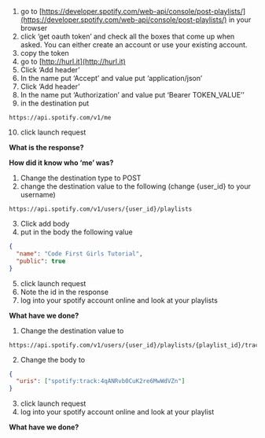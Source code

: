 1. go to [https://developer.spotify.com/web-api/console/post-playlists/](https://developer.spotify.com/web-api/console/post-playlists/) in your browser 
2. click ‘get oauth token’ and check all the boxes that come up when asked. You can either create an account or use your existing account.  
3. copy the token 
4. go to [http://hurl.it](http://hurl.it) 
5. Click ‘Add header’ 
6. In the name put ‘Accept’ and value put ‘application/json’ 
7. Click ‘Add header’ 
8. In the name put ‘Authorization’ and value put ‘Bearer TOKEN_VALUE’’ 
9. in the destination put 
```
https://api.spotify.com/v1/me
```
10. click launch request 

__What is the response?__

__How did it know who ‘me’ was?__

1. Change the destination type to POST 
2. change the destination value to the following (change {user_id} to your username)
```
https://api.spotify.com/v1/users/{user_id}/playlists
```
3. Click add body 
4. put in the body the following value  
```json
{
  "name": "Code First Girls Tutorial",
  "public": true
}
```
5. click launch request 
6. Note the id in the response 
7. log into your spotify account online and look at your playlists 

__What have we done?__

1. Change the destination value to
```
https://api.spotify.com/v1/users/{user_id}/playlists/{playlist_id}/tracks
```
2. Change the body to
```json 
{ 
  "uris": ["spotify:track:4qANRvb0CuK2re6MwWdVZn"]
}
```
3. click launch request 
4. log into your spotify account online and look at your playlist 

__What have we done?__
